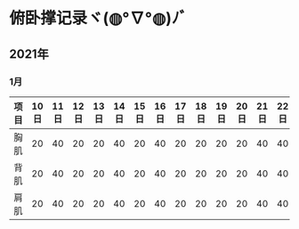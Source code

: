 # 俯卧撑记录ヾ(◍°∇°◍)ﾉﾞ

## 2021年

### 1月

| 项目 |  10日  | 11日  | 12日 | 13日 | 14日 | 15日 | 16日 | 17日 | 18日 | 19日 | 20日 | 21日 | 22日 | 23日 | 24日 | 25日 | 26日 | 27日 | 28日 |
| --- |  ----  | ----  | ---- | --- | --- | --- | --- | ------ | ---- | --- | ---  | --- | --- | ---- | ---- | ---- | ---- | ---- | ---- |
| 胸肌 |  20  |  40  |  20  | 20 | 40 | 20 | 40 | 20 | 20 | 20 | 20 | 40 | 40 |  20  |  20  |  0  |  30  | 40 | 20 |
| 背肌 |  20  |  40  |  20  | 20 | 40 | 20 | 40 | 20 | 20 | 20 | 20 | 40 | 40 |  20  |  20  |  0  |  20  | 40 | 20 |
| 肩肌 |  20  |  40  |  20  | 20 | 40 | 20 | 40 | 20 | 20 | 20 | 20 | 40 | 40 |  20  |  20  |  0  |  15  | 40 | 20 |
